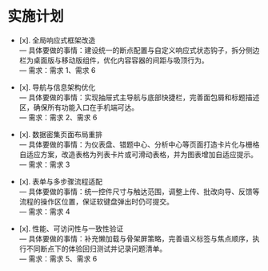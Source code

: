 ﻿# 实施计划

- [x]. 全局响应式框架改造  
— 具体要做的事情：建设统一的断点配置与自定义响应式状态钩子，拆分侧边栏为桌面版与移动版组件，优化内容容器的间距与吸顶行为。  
— 需求：需求 1、需求 6  

- [x]. 导航与信息架构优化  
— 具体要做的事情：实现抽屉式主导航与底部快捷栏，完善面包屑和标题描述区，确保所有功能入口在手机端可达。  
— 需求：需求 2、需求 6  

- [x]. 数据密集页面布局重排  
— 具体要做的事情：为仪表盘、错题中心、分析中心等页面打造卡片化与栅格自适应方案，改造表格为列表卡片或可滑动表格，并为图表增加自适应提示。  
— 需求：需求 3  

- [x]. 表单与多步骤流程适配  
— 具体要做的事情：统一控件尺寸与触达范围，调整上传、批改向导、反馈等流程的操作区位置，保证软键盘弹出时仍可提交。  
— 需求：需求 4  

- [x]. 性能、可访问性与一致性验证  
— 具体要做的事情：补充懒加载与骨架屏策略，完善语义标签与焦点顺序，执行不同断点下的体验回归测试并记录问题清单。  
— 需求：需求 5、需求 6  


